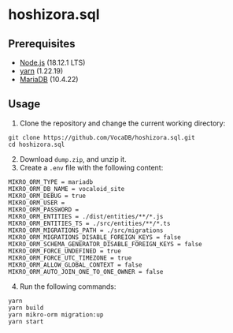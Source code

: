 # hoshizora.sql

## Prerequisites

- [Node.js](https://nodejs.org/en/) (18.12.1 LTS)
- [yarn](https://yarnpkg.com/) (1.22.19)
- [MariaDB](https://mariadb.org/) (10.4.22)

## Usage

1. Clone the repository and change the current working directory:
```
git clone https://github.com/VocaDB/hoshizora.sql.git
cd hoshizora.sql
```
2. Download `dump.zip`, and unzip it.
3. Create a `.env` file with the following content:
```
MIKRO_ORM_TYPE = mariadb
MIKRO_ORM_DB_NAME = vocaloid_site
MIKRO_ORM_DEBUG = true
MIKRO_ORM_USER = 
MIKRO_ORM_PASSWORD = 
MIKRO_ORM_ENTITIES = ./dist/entities/**/*.js
MIKRO_ORM_ENTITIES_TS = ./src/entities/**/*.ts
MIKRO_ORM_MIGRATIONS_PATH = ./src/migrations
MIKRO_ORM_MIGRATIONS_DISABLE_FOREIGN_KEYS = false
MIKRO_ORM_SCHEMA_GENERATOR_DISABLE_FOREIGN_KEYS = false
MIKRO_ORM_FORCE_UNDEFINED = true
MIKRO_ORM_FORCE_UTC_TIMEZONE = true
MIKRO_ORM_ALLOW_GLOBAL_CONTEXT = false
MIKRO_ORM_AUTO_JOIN_ONE_TO_ONE_OWNER = false
```
4. Run the following commands:
```
yarn
yarn build
yarn mikro-orm migration:up
yarn start
```

